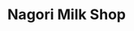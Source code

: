 ---
title: "Nagori Milk Shop"
url: /karachi/nagori-milk-shop-v3x6-76v-ghosia-road-essa-nagri/
shop: dairy
---